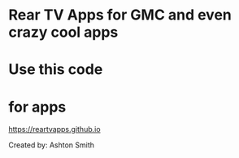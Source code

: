 # Rear TV Apps for GMC and even crazy cool apps #

# Use this code
# for apps
https://reartvapps.github.io


Created by: Ashton Smith
